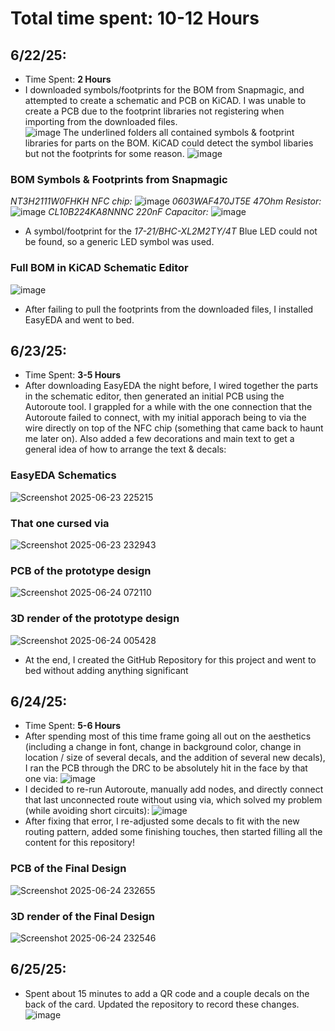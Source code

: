 # Total time spent: 10-12 Hours
## 6/22/25: 
- Time Spent: **2 Hours**
- I downloaded symbols/footprints for the BOM from Snapmagic, and attempted to create a schematic and PCB on KiCAD. I was unable to create a PCB due to the footprint libraries not registering when importing from the downloaded files.  
![image](https://github.com/user-attachments/assets/33f7fd63-b9b3-4d5c-b49d-5c1559e301ce)
The underlined folders all contained symbols & footprint libraries for parts on the BOM. KiCAD could detect the symbol libaries but not the footprints for some reason.
![image](https://github.com/user-attachments/assets/03af8a10-50c8-42bf-8bb3-b56d3f61d377)

### BOM Symbols & Footprints from Snapmagic
_NT3H2111W0FHKH NFC chip:_
![image](https://github.com/user-attachments/assets/ca3de108-977e-4da9-a54c-62099b7eeb35)
_0603WAF470JT5E 47Ohm Resistor:_ 
![image](https://github.com/user-attachments/assets/ae283788-45ca-4fec-9e61-d9f05e827f20)
_CL10B224KA8NNNC 220nF Capacitor:_
![image](https://github.com/user-attachments/assets/9c069510-5c3c-4d7f-b940-2dfaad27c2d3)

- A symbol/footprint for the _17-21/BHC-XL2M2TY/4T_ Blue LED could not be found, so a generic LED symbol was used.
### Full BOM in KiCAD Schematic Editor
![image](https://github.com/user-attachments/assets/00cb3fed-5fda-4e4a-9de0-4a3661680fc1)

- After failing to pull the footprints from the downloaded files, I installed EasyEDA and went to bed.

## 6/23/25:
- Time Spent: **3-5 Hours**
- After downloading EasyEDA the night before, I wired together the parts in the schematic editor, then generated an initial PCB using the Autoroute tool. I grappled for a while with the one connection that the Autoroute failed to connect, with my initial apporach being to via the wire directly on top of the NFC chip (something that came back to haunt me later on). Also added a few decorations and main text to get a general idea of how to arrange the text & decals:

### EasyEDA Schematics
![Screenshot 2025-06-23 225215](https://github.com/user-attachments/assets/9c3e801c-bbbd-4096-b1cc-8e0cfaaf1597)
 
### That one cursed via
![Screenshot 2025-06-23 232943](https://github.com/user-attachments/assets/24e8edee-c9c8-4916-9545-c7dd6119ad36)
 
### PCB of the prototype design
![Screenshot 2025-06-24 072110](https://github.com/user-attachments/assets/d915778a-6b78-4c81-b430-91839dc5ef28)

### 3D render of the prototype design
![Screenshot 2025-06-24 005428](https://github.com/user-attachments/assets/d618678b-63d5-4d86-9a13-10adca4263f3)

- At the end, I created the GitHub Repository for this project and went to bed without adding anything significant



## 6/24/25:
- Time Spent: **5-6 Hours**
- After spending most of this time frame going all out on the aesthetics (including a change in font, change in background color, change in location / size of several decals, and the addition of several new decals), I ran the PCB through the DRC to be absolutely hit in the face by that one via:
![image](https://github.com/user-attachments/assets/23d11111-48dc-46a0-8d7c-69381154944e)
- I decided to re-run Autoroute, manually add nodes, and directly connect that last unconnected route without using via, which solved my problem (while avoiding short circuits):
![image](https://github.com/user-attachments/assets/730ce38c-e040-4fd0-a9c4-2af95acf1b79)
- After fixing that error, I re-adjusted some decals to fit with the new routing pattern, added some finishing touches, then started filling all the content for this repository!


### PCB of the Final Design 
![Screenshot 2025-06-24 232655](https://github.com/user-attachments/assets/49c8a6a5-b96f-4fd4-b8d8-ed8cc2f53612)

### 3D render of the Final Design
![Screenshot 2025-06-24 232546](https://github.com/user-attachments/assets/64ebf17b-98b5-48d9-b0b2-f7ae0e143a45)




## 6/25/25:
- Spent about 15 minutes to add a QR code and a couple decals on the back of the card. Updated the repository to record these changes.
 ![image](https://github.com/user-attachments/assets/598515e3-6ef0-4f8a-864f-3420d096c7ab)





